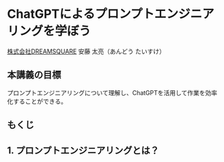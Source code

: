 # ChatGPTによるプロンプトエンジニアリングを学ぼう

[株式会社DREAMSQUARE](https://dreamsquare.tech)  安藤 太亮（あんどう たいすけ）

## 本講義の目標

プロンプトエンジニアリングについて理解し、ChatGPTを活用して作業を効率化することができる。

## もくじ

## 1. プロンプトエンジニアリングとは？
